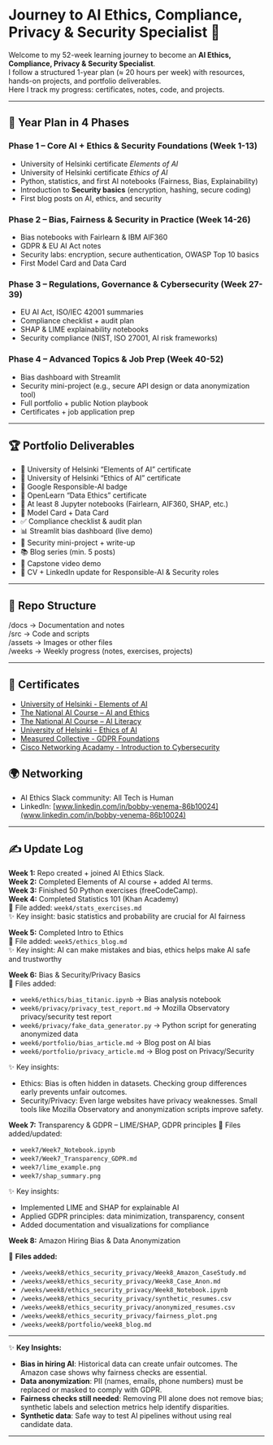 # Journey to AI Ethics, Compliance, Privacy & Security Specialist 🚀  

Welcome to my 52-week learning journey to become an **AI Ethics, Compliance, Privacy & Security Specialist**.  
I follow a structured 1-year plan (≈ 20 hours per week) with resources, hands-on projects, and portfolio deliverables.  
Here I track my progress: certificates, notes, code, and projects.  

---

## 📅 Year Plan in 4 Phases  

### **Phase 1 – Core AI + Ethics & Security Foundations (Week 1-13)**  
- University of Helsinki certificate *Elements of AI*  
- University of Helsinki certificate *Ethics of AI*  
- Python, statistics, and first AI notebooks (Fairness, Bias, Explainability)  
- Introduction to **Security basics** (encryption, hashing, secure coding)  
- First blog posts on AI, ethics, and security  

### **Phase 2 – Bias, Fairness & Security in Practice (Week 14-26)**  
- Bias notebooks with Fairlearn & IBM AIF360  
- GDPR & EU AI Act notes  
- Security labs: encryption, secure authentication, OWASP Top 10 basics  
- First Model Card and Data Card  

### **Phase 3 – Regulations, Governance & Cybersecurity (Week 27-39)**  
- EU AI Act, ISO/IEC 42001 summaries  
- Compliance checklist + audit plan  
- SHAP & LIME explainability notebooks  
- Security compliance (NIST, ISO 27001, AI risk frameworks)  

### **Phase 4 – Advanced Topics & Job Prep (Week 40-52)**  
- Bias dashboard with Streamlit  
- Security mini-project (e.g., secure API design or data anonymization tool)  
- Full portfolio + public Notion playbook  
- Certificates + job application prep  

---

## 🏆 Portfolio Deliverables  

- 📜 University of Helsinki “Elements of AI” certificate  
- 📜 University of Helsinki “Ethics of AI” certificate  
- 📜 Google Responsible-AI badge  
- 📜 OpenLearn “Data Ethics” certificate  
- 📓 At least 8 Jupyter notebooks (Fairlearn, AIF360, SHAP, etc.)  
- 📄 Model Card + Data Card  
- ✅ Compliance checklist & audit plan  
- 📊 Streamlit bias dashboard (live demo)  
- 🔐 Security mini-project + write-up  
- 📚 Blog series (min. 5 posts)  
- 🎥 Capstone video demo  
- 💼 CV + LinkedIn update for Responsible-AI & Security roles  

---

## 📂 Repo Structure  

/docs       → Documentation and notes  
/src        → Code and scripts  
/assets     → Images or other files  
/weeks      → Weekly progress (notes, exercises, projects)  

---

## 📜 Certificates  

- [University of Helsinki - Elements of AI](certs/certificate-elements-of-ai-nl.png)  
- [The National AI Course – AI and Ethics](certs/AEE-58821309.pdf)  
- [The National AI Course – AI Literacy](certs/BAG-58821309.pdf)  
- [University of Helsinki - Ethics of AI](certs/certificate-ethics-of-ai.png)  
- [Measured Collective - GDPR Foundations](certs/GDPR%20foundations%20Certificate.png)
- [Cisco Networking Acadamy - Introduction to Cybersecurity](certs/I2CSUpdate20251006-31-q2xozc.pdf)

## 🌍 Networking  

- AI Ethics Slack community: All Tech is Human  
- LinkedIn: [www.linkedin.com/in/bobby-venema-86b10024](www.linkedin.com/in/bobby-venema-86b10024)  

---

## ✍️ Update Log  

**Week 1:** Repo created + joined AI Ethics Slack.  
**Week 2:** Completed Elements of AI course + added AI terms.  
**Week 3:** Finished 50 Python exercises (freeCodeCamp).  
**Week 4:** Completed Statistics 101 (Khan Academy)  
📂 File added: `week4/stats_exercises.md`  
✨ Key insight: basic statistics and probability are crucial for AI fairness  

**Week 5:** Completed Intro to Ethics  
📂 File added: `week5/ethics_blog.md`  
✨ Key insight: AI can make mistakes and bias, ethics helps make AI safe and trustworthy  

**Week 6:** Bias & Security/Privacy Basics  
📂 Files added:  
- `week6/ethics/bias_titanic.ipynb` → Bias analysis notebook  
- `week6/privacy/privacy_test_report.md` → Mozilla Observatory privacy/security test report  
- `week6/privacy/fake_data_generator.py` → Python script for generating anonymized data  
- `week6/portfolio/bias_article.md` → Blog post on AI bias  
- `week6/portfolio/privacy_article.md` → Blog post on Privacy/Security  

✨ Key insights:  
- Ethics: Bias is often hidden in datasets. Checking group differences early prevents unfair outcomes.  
- Security/Privacy: Even large websites have privacy weaknesses. Small tools like Mozilla Observatory and anonymization scripts improve safety.  

**Week 7:** Transparency & GDPR – LIME/SHAP, GDPR principles
📂 Files added/updated:
- `week7/Week7_Notebook.ipynb`
- `week7/Week7_Transparency_GDPR.md`
- `week7/lime_example.png`
- `week7/shap_summary.png`

✨ Key insights:
- Implemented LIME and SHAP for explainable AI
- Applied GDPR principles: data minimization, transparency, consent
- Added documentation and visualizations for compliance
  
**Week 8:** Amazon Hiring Bias & Data Anonymization

📂 **Files added:**  
- `/weeks/week8/ethics_security_privacy/Week8_Amazon_CaseStudy.md`  
- `/weeks/week8/ethics_security_privacy/Week8_Case_Anon.md`  
- `/weeks/week8/ethics_security_privacy/Week8_Notebook.ipynb`  
- `/weeks/week8/ethics_security_privacy/synthetic_resumes.csv`  
- `/weeks/week8/ethics_security_privacy/anonymized_resumes.csv`  
- `/weeks/week8/ethics_security_privacy/fairness_plot.png`  
- `/weeks/week8/portfolio/week8_blog.md`

---

✨ **Key Insights:**  
- **Bias in hiring AI**: Historical data can create unfair outcomes. The Amazon case shows why fairness checks are essential.  
- **Data anonymization**: PII (names, emails, phone numbers) must be replaced or masked to comply with GDPR.  
- **Fairness checks still needed**: Removing PII alone does not remove bias; synthetic labels and selection metrics help identify disparities.  
- **Synthetic data**: Safe way to test AI pipelines without using real candidate data.  

---



